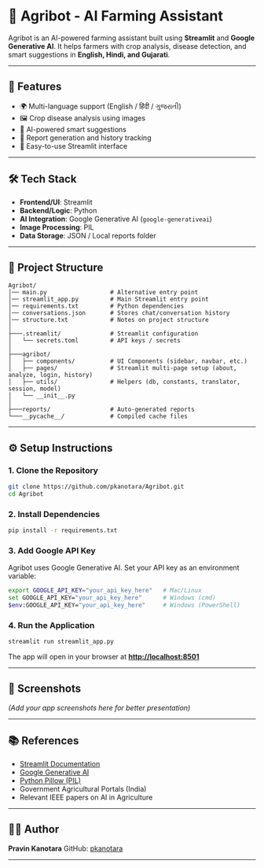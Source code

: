# 🌱 Agribot - AI Farming Assistant

Agribot is an AI-powered farming assistant built using **Streamlit** and **Google Generative AI**.
It helps farmers with crop analysis, disease detection, and smart suggestions in **English, Hindi, and Gujarati**.

---

## 🚀 Features

* 🌍 Multi-language support (English / हिंदी / ગુજરાતી)
* 🖼️ Crop disease analysis using images
* 🤖 AI-powered smart suggestions
* 📝 Report generation and history tracking
* 🎨 Easy-to-use Streamlit interface

---

## 🛠️ Tech Stack

* **Frontend/UI**: Streamlit
* **Backend/Logic**: Python
* **AI Integration**: Google Generative AI (`google-generativeai`)
* **Image Processing**: PIL
* **Data Storage**: JSON / Local reports folder

---

## 📂 Project Structure

```
Agribot/
│── main.py                  # Alternative entry point
│── streamlit_app.py         # Main Streamlit entry point
│── requirements.txt         # Python dependencies
│── conversations.json       # Stores chat/conversation history
│── structure.txt            # Notes on project structure
│
├───.streamlit/              # Streamlit configuration
│   └── secrets.toml         # API keys / secrets
│
├───agribot/
│   ├── components/          # UI Components (sidebar, navbar, etc.)
│   ├── pages/               # Streamlit multi-page setup (about, analyze, login, history)
│   ├── utils/               # Helpers (db, constants, translator, session, model)
│   └── __init__.py
│
├───reports/                 # Auto-generated reports
└───__pycache__/             # Compiled cache files

```

---

## ⚙️ Setup Instructions

### 1. Clone the Repository

```bash
git clone https://github.com/pkanotara/Agribot.git
cd Agribot
```

### 2. Install Dependencies

```bash
pip install -r requirements.txt
```

### 3. Add Google API Key

Agribot uses Google Generative AI.
Set your API key as an environment variable:

```bash
export GOOGLE_API_KEY="your_api_key_here"   # Mac/Linux
set GOOGLE_API_KEY="your_api_key_here"      # Windows (cmd)
$env:GOOGLE_API_KEY="your_api_key_here"     # Windows (PowerShell)
```

### 4. Run the Application

```bash
streamlit run streamlit_app.py
```

The app will open in your browser at **[http://localhost:8501](http://localhost:8501)**

---

## 📸 Screenshots

*(Add your app screenshots here for better presentation)*

---

## 📚 References

* [Streamlit Documentation](https://streamlit.io)
* [Google Generative AI](https://ai.google.dev)
* [Python Pillow (PIL)](https://pillow.readthedocs.io/en/stable/)
* Government Agricultural Portals (India)
* Relevant IEEE papers on AI in Agriculture

---

## 👨‍💻 Author

**Pravin Kanotara**
GitHub: [pkanotara](https://github.com/pkanotara)

---
